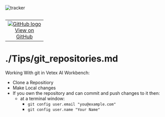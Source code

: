 ![tracker](https://us-central1-vertex-ai-mlops-369716.cloudfunctions.net/pixel-tracking?path=statmike%2Fvertex-ai-mlops%2FTips&file=git_repositories.md)
<!--- header table --->
<table align="left">     
  <td style="text-align: center">
    <a href="https://github.com/statmike/vertex-ai-mlops/blob/main/Tips/git_repositories.md">
      <img src="https://cloud.google.com/ml-engine/images/github-logo-32px.png" alt="GitHub logo">
      <br>View on<br>GitHub
    </a>
  </td>
</table><br/><br/><br/><br/>

---
# ./Tips/git_repositories.md

Working With git in Vetex AI Workbench:

- Clone a Repositiory
- Make Local changes
- If you own the repository and can commit and push changes to it then:
    - at a terminal window:
        - `git config user.email "you@example.com"`
        - `git config user.name "Your Name"`
        